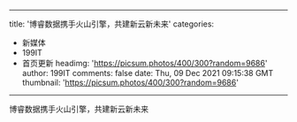 
---
title: '博睿数据携手火山引擎，共建新云新未来'
categories: 
 - 新媒体
 - 199IT
 - 首页更新
headimg: 'https://picsum.photos/400/300?random=9686'
author: 199IT
comments: false
date: Thu, 09 Dec 2021 09:15:38 GMT
thumbnail: 'https://picsum.photos/400/300?random=9686'
---

<div>   
博睿数据携手火山引擎，共建新云新未来  
</div>
            